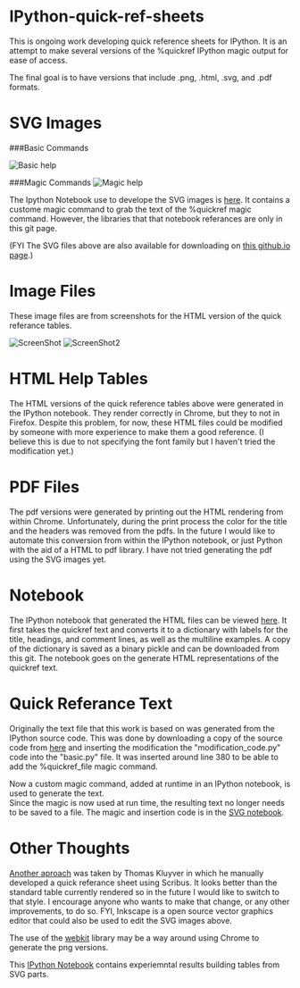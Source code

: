 IPython-quick-ref-sheets
========================

This is ongoing work developing quick reference sheets for IPython.  It is an
attempt to make several versions of the %quickref IPython magic output for ease
of access.

The final goal is to have versions that include .png, .html, .svg, and .pdf formats.

SVG Images
========================

###Basic Commands

![Basic help](http://damontallen.github.io/IPython-quick-ref-sheets/svg/Basic_Help.svg)

###Magic Commands
![Magic help](http://damontallen.github.io/IPython-quick-ref-sheets/svg/Magic_only.svg)

The Ipython Notebook use to develope the SVG images is [here](http://nbviewer.ipython.org/urls/raw.github.com/damontallen/IPython-quick-ref-sheets/master/SVG_Table_Builder.ipynb).  It contains a custome magic command to grab the text of the %quickref magic command.
However, the libraries that that notebook referances are only in this git page.

(FYI The SVG files above are also available for downloading on [this github.io page](http://damontallen.github.io/IPython-quick-ref-sheets/).)

Image Files
========================

These image files are from screenshots for the HTML version of the quick referance tables.

![ScreenShot](https://github.com/damontallen/IPython-quick-ref-sheets/raw/master/Basic_Help.png)
![ScreenShot2](https://github.com/damontallen/IPython-quick-ref-sheets/raw/master/Magic_only.png)


HTML Help Tables
========================

The HTML versions of the quick reference tables above were generated in the IPython 
notebook. They render correctly in Chrome, but they to not in
Firefox.  Despite this problem, for now, these HTML files could be modified by someone with
more experience to make them a good reference.
(I believe this is due to not specifying the font family but I haven't tried the modification yet.)

PDF Files
========================

The pdf versions were generated by printing out the HTML rendering from within 
Chrome.  Unfortunately, during the print process the color for the title and the 
headers was removed from the pdfs.  In the future I would like to automate this conversion from within 
the IPython notebook, or just Python with the aid of a HTML to pdf library.  I have not tried
generating the pdf using the SVG images yet.

Notebook
========================

The IPython notebook that generated the HTML files can be viewed [here](http://nbviewer.ipython.org/urls/github.com/damontallen/IPython-quick-ref-sheets/raw/master/Qick_ref_with_library.ipynb). It 
first takes the quickref text and converts it to a dictionary with labels for the
title, headings, and comment lines, as well as the multiline examples.  A copy of
the dictionary is saved as a binary pickle and can be downloaded from this git.
The notebook goes on the generate HTML representations of the quickref text.

Quick Referance Text
========================

Originally the text file that this work is based on was generated from the IPython source code.  This
was done by downloading a copy of the source code from [here](https://github.com/ipython/ipython/downloads) and inserting the modification 
the "modification_code.py" code into the "basic.py" file.  It was inserted around line 380 to be able to 
add the %quickref_file magic command.  

Now a custom magic command, added at runtime in an IPython notebook, is used to generate the text.  
Since the magic is now used at run time, the resulting text no longer needs to be saved to a file.
The magic and insertion code is in the [SVG notebook](http://nbviewer.ipython.org/urls/raw.github.com/damontallen/IPython-quick-ref-sheets/master/SVG_Table_Builder.ipynb).


Other Thoughts
========================

[Another aproach](http://ubuntuone.com/6qEHHRVcJKd53TfEEpsCW1) was taken by Thomas Kluyver in which he manually developed
a quick referance sheet using Scribus. It looks better than the standard table currently rendered so in the future I 
would like to switch to that style.  I encourage anyone who wants to make that change, or any other improvements, to do so.
FYI, Inkscape is a open source vector graphics editor that could also be used to edit the SVG images above.

The use of the [webkit](http://www.webkit.org/) library may be a way around using Chrome to generate the png versions.

This [IPython Notebook](http://nbviewer.ipython.org/urls/github.com/damontallen/IPython-quick-ref-sheets/raw/master/SVG_Table_Class-lib%2520test.ipynb) contains experiemntal results building tables from SVG parts.
